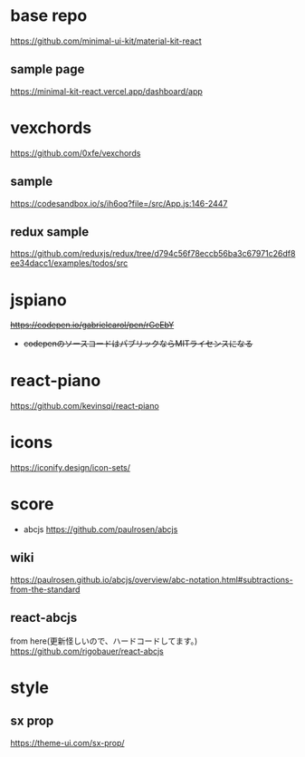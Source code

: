 # base repo
https://github.com/minimal-ui-kit/material-kit-react

## sample page
https://minimal-kit-react.vercel.app/dashboard/app

# vexchords
https://github.com/0xfe/vexchords

## sample
https://codesandbox.io/s/ih6oq?file=/src/App.js:146-2447

## redux sample
https://github.com/reduxjs/redux/tree/d794c56f78eccb56ba3c67971c26df8ee34dacc1/examples/todos/src

# jspiano
<s>https://codepen.io/gabrielcarol/pen/rGeEbY
- codepenのソースコードはパブリックならMITライセンスになる
</s>

# react-piano
https://github.com/kevinsqi/react-piano

# icons
https://iconify.design/icon-sets/

# score
- abcjs
https://github.com/paulrosen/abcjs

## wiki
https://paulrosen.github.io/abcjs/overview/abc-notation.html#subtractions-from-the-standard


## react-abcjs
from here(更新怪しいので、ハードコードしてます。)
https://github.com/rigobauer/react-abcjs


# style
## sx prop
https://theme-ui.com/sx-prop/